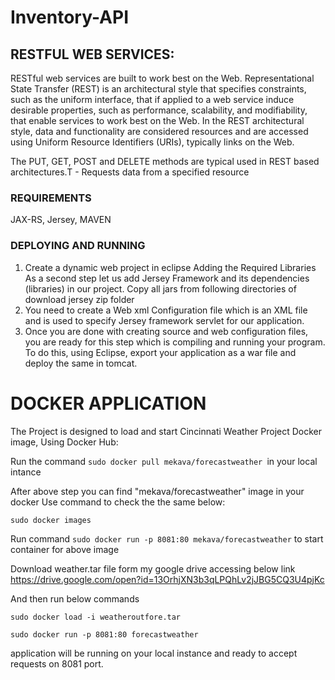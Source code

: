 # Inventory-API
## RESTFUL WEB SERVICES:
RESTful web services are built to work best on the Web. Representational State Transfer (REST) is an architectural style that specifies constraints, such as the uniform interface, that if applied to a web service induce desirable properties, such as performance, scalability, and modifiability, that enable services to work best on the Web. In the REST architectural style, data and functionality are considered resources and are accessed using Uniform Resource Identifiers (URIs), typically links on the Web. 


The PUT, GET, POST and DELETE methods are typical used in REST based architectures.T - Requests data from a specified resource

### REQUIREMENTS
JAX-RS, Jersey, MAVEN

### DEPLOYING AND RUNNING
1. Create a dynamic web project in eclipse
Adding the Required Libraries
As a second step let us add Jersey Framework and its dependencies (libraries) in our project. Copy all jars from following directories of download jersey zip folder
2. You need to create a Web xml Configuration file which is an XML file and is used to specify Jersey framework servlet for our application.
3. Once you are done with creating source and web configuration files, you are ready for this step which is compiling and running your program. To do this, using Eclipse, export your application as a war file and deploy the same in tomcat.
# DOCKER APPLICATION
The  Project is designed to load and start Cincinnati Weather Project Docker image, 
Using Docker Hub: 

Run the command `sudo docker pull mekava/forecastweather `in your local intance

After above step you can find "mekava/forecastweather" image in your docker 
Use command to check the the same below:

`sudo docker images`

Run command `sudo docker run -p 8081:80 mekava/forecastweather` to start container for above image
 

Download  weather.tar file form my google drive accessing below link
https://drive.google.com/open?id=13OrhjXN3b3qLPQhLv2jJBG5CQ3U4pjKc 
  
And then run below commands 

`sudo docker load -i weatheroutfore.tar`

`sudo docker run -p 8081:80 forecastweather`

application will be running on your local instance and ready to accept requests on 8081 port.
